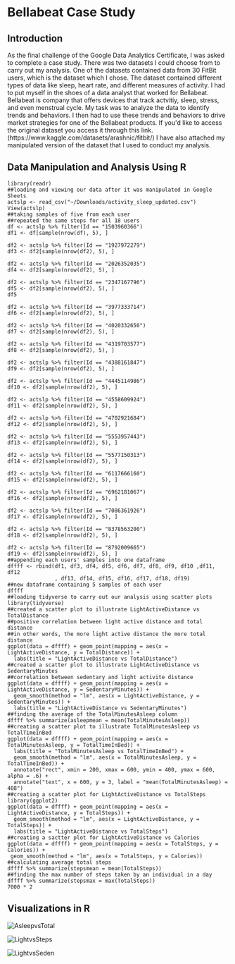 <h1> Bellabeat Case Study</h1>

<h2> Introduction</h2>
As the final challenge of the Google Data Analytics Certificate, I was asked to complete a case study. There was two datasets I could choose from to carry out my analysis. One of the datasets contained data from 30 FitBit users, which is the dataset which I chose. The dataset contained different types of data like sleep, heart rate, and different measures of activity. I had to put myself in the shoes of a data analyst that worked for Bellabeat. Bellabeat is company that offers devices that track actvitiy, sleep, stress, and even menstrual cycle. My task was to analyze the data to identify trends and behaviors. I then had to use these trends and behaviors to drive market strategies for one of the Bellabeat products. If you'd like to access the original dataset you access it through this link.(https://www.kaggle.com/datasets/arashnic/fitbit/) I have also attached my manipulated version of the dataset that I used to conduct my analysis. 
  
<h2> Data Manipulation and Analysis Using R</h2>

````##loading readr to be able to read a csv file
library(readr)
##loading and viewing our data after it was manipulated in Google Sheets
actslp <- read_csv("~/Downloads/activity_sleep_updated.csv")
View(actslp)
##taking samples of five from each user
##repeated the same steps for all 18 users
df <- actslp %>% filter(Id == "1503960366")
df1 <- df[sample(nrow(df), 5), ]

df2 <- actslp %>% filter(Id == "1927972279")
df3 <- df2[sample(nrow(df2), 5), ]
 
df2 <- actslp %>% filter(Id == "2026352035")
df4 <- df2[sample(nrow(df2), 5), ]

df2 <- actslp %>% filter(Id == "2347167796")
df5 <- df2[sample(nrow(df2), 5), ]
df5

df2 <- actslp %>% filter(Id == "3977333714")
df6 <- df2[sample(nrow(df2), 5), ]

df2 <- actslp %>% filter(Id == "4020332650")
df7 <- df2[sample(nrow(df2), 5), ] 

df2 <- actslp %>% filter(Id == "4319703577")
df8 <- df2[sample(nrow(df2), 5), ]
 
df2 <- actslp %>% filter(Id == "4388161847")
df9 <- df2[sample(nrow(df2), 5), ]

df2 <- actslp %>% filter(Id == "4445114986")
df10 <- df2[sample(nrow(df2), 5), ]

df2 <- actslp %>% filter(Id == "4558609924")
df11 <- df2[sample(nrow(df2), 5), ]

df2 <- actslp %>% filter(Id == "4702921684")
df12 <- df2[sample(nrow(df2), 5), ]

df2 <- actslp %>% filter(Id == "5553957443")
df13 <- df2[sample(nrow(df2), 5), ]

df2 <- actslp %>% filter(Id == "5577150313")
df14 <- df2[sample(nrow(df2), 5), ]

df2 <- actslp %>% filter(Id == "6117666160")
df15 <- df2[sample(nrow(df2), 5), ]

df2 <- actslp %>% filter(Id == "6962181067")
df16 <- df2[sample(nrow(df2), 5), ]

df2 <- actslp %>% filter(Id == "7086361926")
df17 <- df2[sample(nrow(df2), 5), ]

df2 <- actslp %>% filter(Id == "8378563200")
df18 <- df2[sample(nrow(df2), 5), ]

df2 <- actslp %>% filter(Id == "8792009665")
df19 <- df2[sample(nrow(df2), 5), ]
##appending each users' samples into one dataframe
dffff <- rbind(df1, df3, df4, df5, df6, df7, df8, df9, df10 ,df11, df12
               , df13, df14, df15, df16, df17, df18, df19)
##new dataframe containing 5 samples of each user
dffff
##loading tidyverse to carry out our analysis using scatter plots
library(tidyverse)
##created a scatter plot to illustrate LightActiveDistance vs TotalDistance
##positive correlation between light active distance and total distance
##in other words, the more light active distance the more total distance
ggplot(data = dffff) + geom_point(mapping = aes(x = LightActiveDistance, y = TotalDistance)) + 
  labs(title = "LightActiveDistance vs TotalDistance")
##created a scatter plot to illustrate LightActiveDistance vs SedentaryMinutes
##correlation between sedentary and light activite distance
ggplot(data = dffff) + geom_point(mapping = aes(x = LightActiveDistance, y = SedentaryMinutes)) +
  geom_smooth(method = "lm", aes(x = LightActiveDistance, y = SedentaryMinutes)) +
  labs(title = "LightActiveDistance vs SedentaryMinutes")
##finding the average of the TotalMinutesAsleep column
dffff %>% summarize(asleepmean = mean(TotalMinutesAsleep))
##creating a scatter plot to illustrate TotalMinutesAsleep vs TotalTimeInBed
ggplot(data = dffff) + geom_point(mapping = aes(x = TotalMinutesAsleep, y = TotalTimeInBed)) +
  labs(title = "TotalMinutesAsleep vs TotalTimeInBed") + 
  geom_smooth(method = "lm", aes(x = TotalMinutesAsleep, y = TotalTimeInBed)) +
  annotate("rect", xmin = 200, xmax = 600, ymin = 400, ymax = 600, alpha = .6) +
  annotate("text", x = 600, y = 3, label = "mean(TotalMinutesAsleep) = 408")
##creating a scatter plot for LightActiveDistance vs TotalSteps
library(ggplot2)
ggplot(data = dffff) + geom_point(mapping = aes(x = LightActiveDistance, y = TotalSteps)) +
  geom_smooth(method = "lm", aes(x = LightActiveDistance, y = TotalSteps)) +
  labs(title = "LightActiveDistance vs TotalSteps") 
##creating a sactter plot for LightActiveDistance vs Calories
ggplot(data = dffff) + geom_point(mapping = aes(x = TotalSteps, y = Calories)) +
 geom_smooth(method = "lm", aes(x = TotalSteps, y = Calories)) 
##calculating average total steps
dffff %>% summarize(stepsmean = mean(TotalSteps))
##finding the max number of steps taken by an individual in a day
dffff %>% summarize(stepsmax = max(TotalSteps))
7000 * 2
````

<h2> Visualizations in R</h2>

![AsleepvsTotal](https://github.com/jdlcrubio/Bellabeat/assets/147890371/324bb643-bfaa-4c9b-846e-3ec576098ade)

![LightvsSteps](https://github.com/jdlcrubio/Bellabeat/assets/147890371/9c3c93ac-27b1-47ab-b8dc-74dcab77b55e)

![LightvsSeden](https://github.com/jdlcrubio/Bellabeat/assets/147890371/f536cc44-5b56-406e-adcb-b4abf4ad0720)





